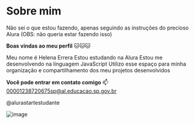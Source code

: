 # Sobre mim
Não sei o que estou fazendo, apenas seguindo as instruções do precioso Alura (OBS: não queria estar fazendo isso)


**Boas vindas ao meu perfil** 🐱🐱🐱

Meu nome é Helena Errera 
Estou estudando na Alura
Estou me desenvolvendo na linguagem JavaScript
Utilizo esse espaço para minha organização e compartilhamento dos meu projetos desenvolvidos

**Você pode entrar em contato comigo** 📫
00001238720675sp@al.educacao.sp.gov.br

@alurastartestudante

![image](https://github.com/user-attachments/assets/4c42c9cb-ec5c-460a-b5cf-d0bf2f8f4b58)

